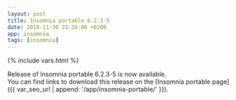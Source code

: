 ```yaml
---
layout: post
title: Insomnia portable 6.2.3-5
date: 2018-11-30 22:24:00 +0200
app: insomnia
tags: [insomnia]
---
```

{% include vars.html %}

Release of Insomnia portable 6.2.3-5 is now available.<br />
You can find links to download this release on the [Insomnia portable page]({{ var_seo_url | append: '/app/insomnia-portable/' }}).
